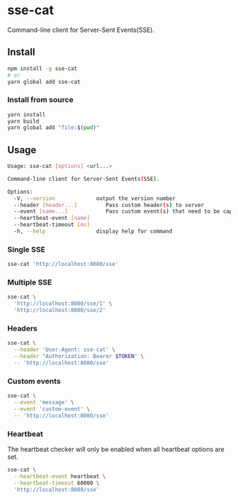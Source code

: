 # sse-cat
Command-line client for Server-Sent Events(SSE).

## Install
```sh
npm install -g sse-cat
# or
yarn global add sse-cat
```

### Install from source
```sh
yarn install
yarn build
yarn global add "file:$(pwd)"
```

## Usage
```sh
Usage: sse-cat [options] <url...>

Command-line client for Server-Sent Events(SSE).

Options:
  -V, --version             output the version number
  --header [header...]         Pass custom header(s) to server
  --event [name...]            Pass custom event(s) that need to be captured
  --heartbeat-event [name]
  --heartbeat-timeout [ms]
  -h, --help                display help for command
```

### Single SSE
```sh
sse-cat 'http://localhost:8080/sse'
```

### Multiple SSE
```sh
sse-cat \
  'http://localhost:8080/sse/1' \
  'http://localhost:8080/sse/2'
```

### Headers
```sh
sse-cat \
  --header 'User-Agent: sse-cat' \
  --header "Authorization: Bearer $TOKEN" \
  -- 'http://localhost:8080/sse'
```

### Custom events
```sh
sse-cat \
  --event 'message' \
  --event 'custom-event' \
  -- 'http://localhost:8080/sse'
```

### Heartbeat
The heartbeat checker will only be enabled when all heartbeat options are set.

```sh
sse-cat \
  --heartbeat-event heartbeat \
  --heartbeat-timeout 60000 \
  'http://localhost:8080/sse'
```
